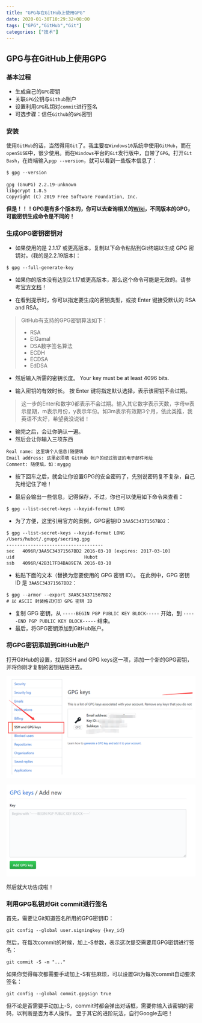```yaml
---
title: "GPG与在GitHub上使用GPG"
date: 2020-01-30T10:29:32+08:00
tags: ["GPG","GitHub","Git"]
categories: ["技术"]
---
```


## GPG与在GitHub上使用GPG
### 基本过程
* 生成自己的`GPG`密钥
* 关联`GPG`公钥与`Github`账户
* 设置利用`GPG`私钥对`commit`进行签名
* 可选步骤：信任`Github`的`GPG`密钥

### 安装
使用`GitHub`的话，当然得用`Git`了。我主要`在Windows10`系统中使用`GitHub`，而在`openSUSE`中，很少使用。而在`Windows`平台的`Git`发行版中，自带了`GPG`。打开`Git Bash`，在终端输入`pgp --version`，就可以看到一些版本信息了：
```shell
$ gpg --version

gpg (GnuPG) 2.2.19-unknown
libgcrypt 1.8.5
Copyright (C) 2019 Free Software Foundation, Inc.
```
**但是！！！GPG是有多个版本的，你可以去查询相关的[Wiki](https://en.wikipedia.org/wiki/Man_page)，不同版本的GPG，可能密钥生成命令是不同的！**

### 生成GPG密钥密钥对
* 如果使用的是 2.1.17 或更高版本，复制以下命令粘贴到Git终端以生成 GPG 密钥对。(我的是2.2.19版本)：
```shell
$ gpg --full-generate-key
```
* 如果你的版本没有达到2.1.17或更高版本，那么这个命令可能是无效的。请参考[官方文档](https://help.github.com/cn/github/authenticating-to-github/generating-a-new-gpg-key)！

* 在看到提示时，你可以指定要生成的密钥类型，或按 Enter 键接受默认的 RSA and RSA。

> GitHub有支持的GPG密钥算法如下：
> * RSA
> * ElGamal
> * DSA数字签名算法
> * ECDH
> * ECDSA
> * EdDSA

* 然后输入所需的密钥长度。 Your key must be at least 4096 bits.

* 输入密钥的有效时长。 按 Enter 键将指定默认选择，表示该密钥不会过期。
> 这一步的Enter和数字0都表示不会过期。输入其它数字表示天数，字母w表示星期，m表示月份，y表示年份。如3m表示有效期3个月，依此类推，我英语不太好，希望我没说错！

* 输完之后，会让你确认一遍。
* 然后会让你输入三项东西

```shell
Real name: 这里填个人信息(随便填
Email address: 这里必须填 GitHub 帐户的经过验证的电子邮件地址
Comment: 随便填，如：mygpg
```
* 按下回车之后，就会让你设置GPG的安全密码了，先别说密码复不复杂，自己先给记住了哈！

* 最后会输出一些信息，记得保存，不过，你也可以使用如下命令来查看：
```shell
$ gpg --list-secret-keys --keyid-format LONG
```
* 为了方便，这里引用官方的案例，GPG密钥ID `3AA5C34371567BD2`：
```shell
$ gpg --list-secret-keys --keyid-format LONG
/Users/hubot/.gnupg/secring.gpg
------------------------------------
sec   4096R/3AA5C34371567BD2 2016-03-10 [expires: 2017-03-10]
uid                          Hubot 
ssb   4096R/42B317FD4BA89E7A 2016-03-10
```
* 粘贴下面的文本（替换为您要使用的 GPG 密钥 ID）。 在此例中，GPG 密钥 ID 是 `3AA5C34371567BD2`：
```shell
$ gpg --armor --export 3AA5C34371567BD2
# 以 ASCII 封装格式打印 GPG 密钥 ID
```
* 复制 GPG 密钥，从 `-----BEGIN PGP PUBLIC KEY BLOCK-----` 开始，到 `-----END PGP PUBLIC KEY BLOCK-----` 结束。
* 最后，将GPG密钥添加到GitHub账户。
### 将GPG密钥添加到GitHub账户
打开GitHub的设置，找到SSH and GPG keys这一项，添加一个新的GPG密钥，并将你刚才复制的密钥粘贴进去。

![](/images/tech/2020/gpg/gpg01.png)

![](/images/tech/2020/gpg/gpg02.png)

然后就大功告成啦！

### 利用GPG私钥对Git commit进行签名

首先，需要让Git知道签名所用的GPG密钥ID：
```
git config --global user.signingkey {key_id}
```
然后，在每次commit的时候，加上-S参数，表示这次提交需要用GPG密钥进行签名：
```
git commit -S -m "..."
```
如果你觉得每次都需要手动加上-S有些麻烦，可以设置Git为每次commit自动要求签名：
```
git config --global commit.gpgsign true
```
但不论是否需要手动加上-S，commit时都会弹出对话框，需要你输入该密钥的密码，以判断是否为本人操作。
至于其它的进阶玩法，自行Google去吧！

